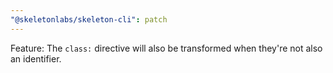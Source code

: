 ```yaml
---
"@skeletonlabs/skeleton-cli": patch
---
```


Feature: The `class:` directive will also be transformed when they're not also an identifier.
